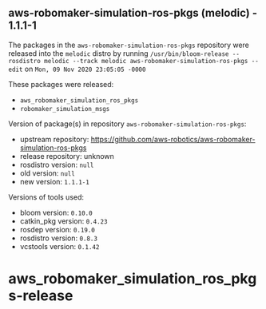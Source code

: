 ## aws-robomaker-simulation-ros-pkgs (melodic) - 1.1.1-1

The packages in the `aws-robomaker-simulation-ros-pkgs` repository were released into the `melodic` distro by running `/usr/bin/bloom-release --rosdistro melodic --track melodic aws-robomaker-simulation-ros-pkgs --edit` on `Mon, 09 Nov 2020 23:05:05 -0000`

These packages were released:
- `aws_robomaker_simulation_ros_pkgs`
- `robomaker_simulation_msgs`

Version of package(s) in repository `aws-robomaker-simulation-ros-pkgs`:

- upstream repository: https://github.com/aws-robotics/aws-robomaker-simulation-ros-pkgs
- release repository: unknown
- rosdistro version: `null`
- old version: `null`
- new version: `1.1.1-1`

Versions of tools used:

- bloom version: `0.10.0`
- catkin_pkg version: `0.4.23`
- rosdep version: `0.19.0`
- rosdistro version: `0.8.3`
- vcstools version: `0.1.42`


# aws_robomaker_simulation_ros_pkgs-release
